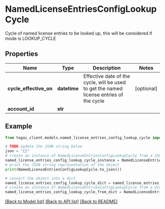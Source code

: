 # NamedLicenseEntriesConfigLookupCycle

Cycle of named license entries to be looked up, this will be considered if mode is LOOKUP_CYCLE

## Properties

Name | Type | Description | Notes
------------ | ------------- | ------------- | -------------
**cycle_effective_on** | **datetime** | Effective date of the cycle, will be used to get the named license entries of the cycle | [optional] 
**account_id** | **str** |  | 

## Example

```python
from togai_client.models.named_license_entries_config_lookup_cycle import NamedLicenseEntriesConfigLookupCycle

# TODO update the JSON string below
json = "{}"
# create an instance of NamedLicenseEntriesConfigLookupCycle from a JSON string
named_license_entries_config_lookup_cycle_instance = NamedLicenseEntriesConfigLookupCycle.from_json(json)
# print the JSON string representation of the object
print(NamedLicenseEntriesConfigLookupCycle.to_json())

# convert the object into a dict
named_license_entries_config_lookup_cycle_dict = named_license_entries_config_lookup_cycle_instance.to_dict()
# create an instance of NamedLicenseEntriesConfigLookupCycle from a dict
named_license_entries_config_lookup_cycle_from_dict = NamedLicenseEntriesConfigLookupCycle.from_dict(named_license_entries_config_lookup_cycle_dict)
```
[[Back to Model list]](../README.md#documentation-for-models) [[Back to API list]](../README.md#documentation-for-api-endpoints) [[Back to README]](../README.md)


